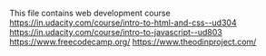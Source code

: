 This file contains web development course
https://in.udacity.com/course/intro-to-html-and-css--ud304
https://in.udacity.com/course/intro-to-javascript--ud803
https://www.freecodecamp.org/
https://www.theodinproject.com/
